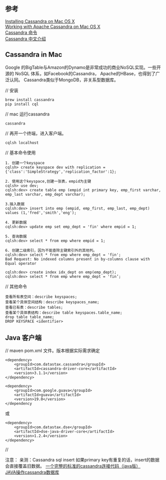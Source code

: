 ## 参考
[Installing Cassandra on Mac OS X](https://gist.github.com/hkhamm/a9a2b45dd749e5d3b3ae) <br>
[Working with Apache Cassandra on Mac OS X](https://www.datastax.com/2012/01/working-with-apache-cassandra-on-mac-os-x) <br>
[Cassandra 命令](https://docs.datastax.com/en/cql/3.3/cql/cql_using/useAboutCQL.html) <br>
[Cassandra 中文介绍](https://teddyma.gitbooks.io/learncassandra_cn/content/about/about_cassandra.html) <br>

## Cassandra in Mac

Google 的BigTable与Amazon的Dynamo是非常成功的商业NoSQL实现。一些开源的 NoSQL 体系，如Facebook的Cassandra， Apache的HBase，也得到了广泛认同。
Cassandra类似于MongoDB，非关系型数据库。

// 安装
```
brew install cassandra
pip install cql
```
// mac 运行cassandra
```
cassandra
```
// 再开一个终端，进入客户端。
```
cqlsh localhost
```

// 基本命令使用
```
1. 创建一个keyspace
cqlsh> create keyspace dev with replication = {'class':'SimpleStrategy','replication_factor':1};

2. 使用这个keyspace,创建一张表，empid为主键
cqlsh> use dev;
cqlsh:dev> create table emp (empid int primary key, emp_first varchar, emp_last varchar, emp_dept varchar);

3.插入数据
cqlsh:dev> insert into emp (empid, emp_first, emp_last, emp_dept) values (1,'fred','smith','eng');

4. 更新数据
cqlsh:dev> update emp set emp_dept = 'fin' where empid = 1;

5. 查询数据
cqlsh:dev> select * from emp where empid = 1;

6. 创建二级索引，因为不能查除主键索引外的其他列。
cqlsh:dev> select * from emp where emp_dept = 'fin';
Bad Request: No indexed columns present in by-columns clause with Equal operator

cqlsh:dev> create index idx_dept on emp(emp_dept);
cqlsh:dev> select * from emp where emp_dept = 'fin’;
```

// 其他命令
```
查看所有表空间：describe keyspaces;
查看某个具体空间结构：describe keyspaces_name;
查看已有表：describe tables;
查看某个具体表结构：describe table keyspaces.table_name;
drop table table_name;
DROP KEYSPACE <identifier>
```

## Java 客户端
// maven pom.xml 文件。版本根据实际需求确定
```
<dependency>
    <groupId>com.datastax.cassandra</groupId>
    <artifactId>cassandra-driver-core</artifactId>
    <version>3.1.1</version>
</dependency>

<dependency>
    <groupId>com.google.guava</groupId>
    <artifactId>guava</artifactId>
    <version>19.0</version>
</dependency
```
或
```
<dependency>
    <groupId>com.datastax.dse</groupId>
    <artifactId>dse-java-driver-core</artifactId>
    <version>1.2.4</version>
</dependency>
```
//

注意：
亲测：Cassandra sql insert 如果primary key有重复的话，insert的数据会直接覆盖旧数据。
[一个完整的标准的cassandra连接代码（java版）](https://blog.csdn.net/zhuwinmin/article/details/72683314) <br>
[JAVA操作cassandra数据库](https://www.cnblogs.com/zzd-zxj/p/6091123.html) <br>
